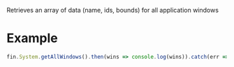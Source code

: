 Retrieves an array of data (name, ids, bounds) for all application windows
# Example
```js
fin.System.getAllWindows().then(wins => console.log(wins)).catch(err => console.log(err));
```
